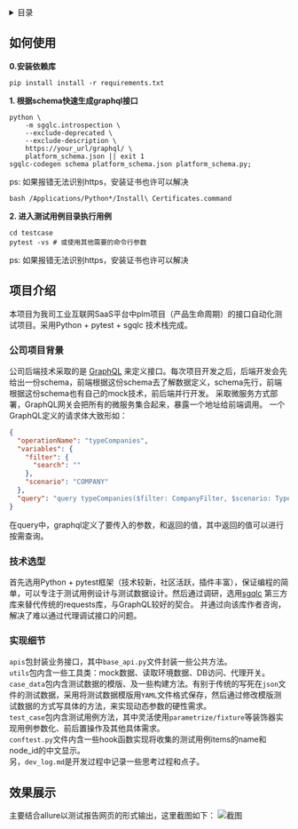 <!-- TABLE OF CONTENTS -->
<details>
  <summary>目录</summary>
  <ol>
    <li><a href="#如何使用">如何使用</a></li>
    <li>
      <a href="#项目介绍">项目介绍</a>
      <ul>
        <li><a href="#公司项目背景">公司项目背景</a></li>
        <li><a href="#技术选型">技术选型</a></li>
        <li><a href="#实现细节">实现细节</a></li>
      </ul>
    </li>
    <li><a href="#效果展示">效果展示</a></li>
  </ol>
</details>

<!-- HOW TO USE -->

## 如何使用

**0.安装依赖库**

```shell
pip install install -r requirements.txt
```

**1. 根据schema快速生成graphql接口**

```
python \
    -m sgqlc.introspection \
    --exclude-deprecated \
    --exclude-description \
    https://your_url/graphql/ \
    platform_schema.json || exit 1
sgqlc-codegen schema platform_schema.json platform_schema.py;
```

ps: 如果报错无法识别https，安装证书也许可以解决

```
bash /Applications/Python*/Install\ Certificates.command
```

**2. 进入测试用例目录执行用例**

```shell
cd testcase
pytest -vs # 或使用其他需要的命令行参数
```

ps: 如果报错无法识别https，安装证书也许可以解决


<!-- ABOUT THE PROJECT -->

## 项目介绍

本项目为我司工业互联网SaaS平台中plm项目（产品生命周期）的接口自动化测试项目。采用Python + pytest + sgqlc 技术栈完成。

### 公司项目背景

公司后端技术采取的是 [GraphQL](https://graphql.org/) 来定义接口。每次项目开发之后，后端开发会先给出一份schema，前端根据这份schema去了解数据定义，schema先行，前端根据这份schema也有自己的mock技术，前后端并行开发。
采取微服务方式部署，GraphQL网关会把所有的微服务集合起来，暴露一个地址给前端调用。
一个GraphQL定义的请求体大致形如：
```json
{
  "operationName": "typeCompanies",
  "variables": {
    "filter": {
      "search": ""
    },
    "scenario": "COMPANY"
  },
  "query": "query typeCompanies($filter: CompanyFilter, $scenario: TypeCompaniesScenario) {\n  typeCompanies(filter: $filter, scenario: $scenario) {\n    data {\n      type {\n        id\n        name\n        __typename\n      }\n      companies {\n        ...companyFields\n        __typename\n      }\n      __typename\n    }\n    totalCount\n    __typename\n  }\n}\n\nfragment companyFields on Company {\n  id\n  name\n  county\n  address\n  uscc\n  contact\n  email\n  phone\n  province\n  city\n  type {\n    id\n    name\n    __typename\n  }\n  isMine\n  __typename\n}\n"
}
```
在query中，graphql定义了要传入的参数，和返回的值，其中返回的值可以进行按需查询。

### 技术选型

首先选用Python + pytest框架（技术较新，社区活跃，插件丰富），保证编程的简单，可以专注于测试用例设计与测试数据设计。然后通过调研，选用[sgqlc](https://github.com/profusion/sgqlc) 第三方库来替代传统的requests库，与GraphQL较好的契合。
并通过向该库作者咨询，解决了难以通过代理调试接口的问题。

### 实现细节

```apis```包封装业务接口，其中```base_api.py```文件封装一些公共方法。\
```utils```包内含一些工具类：mock数据、读取环境数据、DB访问、代理开关。\
```case_data```包内含测试数据的模版、及一些构建方法。有别于传统的写死在```json```文件的测试数据，采用将测试数据模版用```YAML```文件格式保存，然后通过修改模版测试数据的方式写具体的方法，来实现动态参数的硬性需求。\
```test_case```包内含测试用例方法，其中灵活使用```parametrize/fixture```等装饰器实现用例参数化、前后置操作及其他具体需求。\
```conftest.py```文件内含一些hook函数实现将收集的测试用例items的name和node_id的中文显示。\
另，```dev_log.md```是开发过程中记录一些思考过程和点子。

## 效果展示

主要结合allure以测试报告网页的形式输出，这里截图如下：
![截图](img.png)
